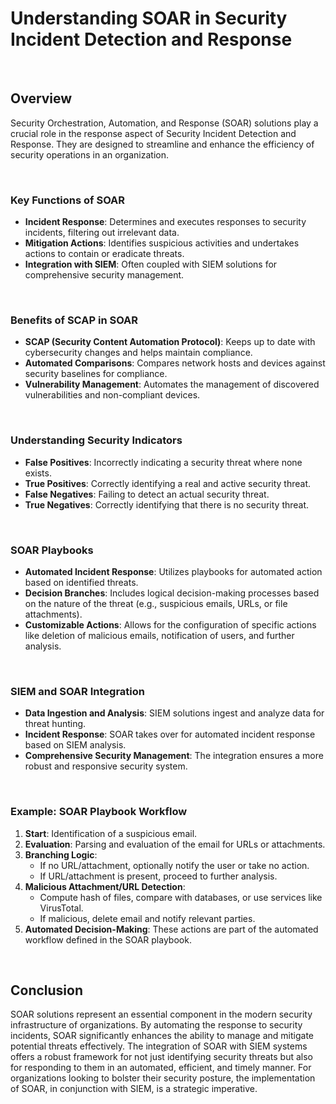 # Understanding SOAR in Security Incident Detection and Response

<br>

## Overview

Security Orchestration, Automation, and Response (SOAR) solutions play a crucial role in the response aspect of Security Incident Detection and Response. They are designed to streamline and enhance the efficiency of security operations in an organization.

<br>

### Key Functions of SOAR

- **Incident Response**: Determines and executes responses to security incidents, filtering out irrelevant data.
- **Mitigation Actions**: Identifies suspicious activities and undertakes actions to contain or eradicate threats.
- **Integration with SIEM**: Often coupled with SIEM solutions for comprehensive security management.

<br>

### Benefits of SCAP in SOAR

- **SCAP (Security Content Automation Protocol)**: Keeps up to date with cybersecurity changes and helps maintain compliance.
- **Automated Comparisons**: Compares network hosts and devices against security baselines for compliance.
- **Vulnerability Management**: Automates the management of discovered vulnerabilities and non-compliant devices.

<br>

### Understanding Security Indicators

- **False Positives**: Incorrectly indicating a security threat where none exists.
- **True Positives**: Correctly identifying a real and active security threat.
- **False Negatives**: Failing to detect an actual security threat.
- **True Negatives**: Correctly identifying that there is no security threat.

<br>

### SOAR Playbooks

- **Automated Incident Response**: Utilizes playbooks for automated action based on identified threats.
- **Decision Branches**: Includes logical decision-making processes based on the nature of the threat (e.g., suspicious emails, URLs, or file attachments).
- **Customizable Actions**: Allows for the configuration of specific actions like deletion of malicious emails, notification of users, and further analysis.

<br>

### SIEM and SOAR Integration

- **Data Ingestion and Analysis**: SIEM solutions ingest and analyze data for threat hunting.
- **Incident Response**: SOAR takes over for automated incident response based on SIEM analysis.
- **Comprehensive Security Management**: The integration ensures a more robust and responsive security system.

<br>

### Example: SOAR Playbook Workflow

1. **Start**: Identification of a suspicious email.
2. **Evaluation**: Parsing and evaluation of the email for URLs or attachments.
3. **Branching Logic**:
   - If no URL/attachment, optionally notify the user or take no action.
   - If URL/attachment is present, proceed to further analysis.
4. **Malicious Attachment/URL Detection**:
   - Compute hash of files, compare with databases, or use services like VirusTotal.
   - If malicious, delete email and notify relevant parties.
5. **Automated Decision-Making**: These actions are part of the automated workflow defined in the SOAR playbook.

<br>

## Conclusion

SOAR solutions represent an essential component in the modern security infrastructure of organizations. By automating the response to security incidents, SOAR significantly enhances the ability to manage and mitigate potential threats effectively. The integration of SOAR with SIEM systems offers a robust framework for not just identifying security threats but also for responding to them in an automated, efficient, and timely manner. For organizations looking to bolster their security posture, the implementation of SOAR, in conjunction with SIEM, is a strategic imperative.
